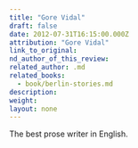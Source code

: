 ```yaml
---
title: "Gore Vidal"
draft: false
date: 2012-07-31T16:15:00.000Z
attribution: "Gore Vidal"
link_to_original:
nd_author_of_this_review:
related_author: .md
related_books:
  - book/berlin-stories.md
description:
weight:
layout: none
---
```

The best prose writer in English.

